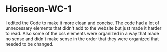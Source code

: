 # Horiseon-WC-1
I edited the Code to make it more clean and concise. The code had a lot of unnecessary elements that didn't add to the website but just made it harder to read. Also some of the css elements were organized in a way that made no sense and didn't make sense in the order that they were organized that needed to be changed.
